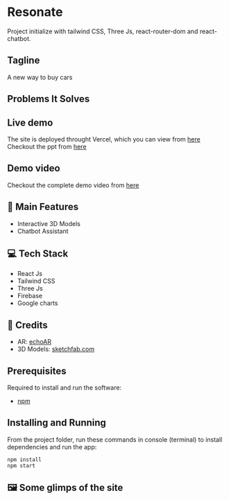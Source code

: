 # Resonate

Project initialize with tailwind CSS, Three Js, react-router-dom and react-chatbot.

## Tagline

A  new way to buy cars

## Problems It Solves

## Live demo

The site is deployed throught Vercel, which you can view from [here]()  
Checkout the ppt from [here]()

## Demo video

Checkout the complete demo video from [here]()

## 🚀 Main Features

- Interactive 3D Models
- Chatbot Assistant

## 💻 Tech Stack

- React Js
- Tailwind CSS
- Three Js
- Firebase
- Google charts

## 🤝 Credits

- AR: [echoAR](https://www.echoar.xyz/)
- 3D Models: [sketchfab.com](https://sketchfab.com)

## Prerequisites

Required to install and run the software:

- [npm](https://www.npmjs.com/get-npm)

## Installing and Running

From the project folder, run these commands in console (terminal) to install dependencies and run the app:

```
npm install
npm start
```

## 🖼️ Some glimps of the site
